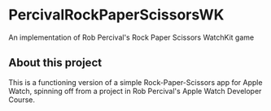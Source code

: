 # PercivalRockPaperScissorsWK
An implementation of Rob Percival's Rock Paper Scissors WatchKit game

## About this project

This is a functioning version of a simple Rock-Paper-Scissors app for Apple Watch, 
spinning off from a project in Rob Percival's Apple Watch Developer Course.
